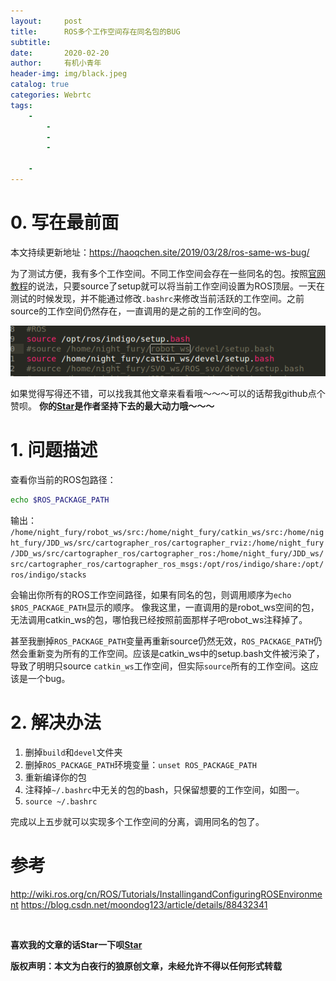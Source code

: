 ```yaml
---
layout:     post
title:      ROS多个工作空间存在同名包的BUG
subtitle:   
date:       2020-02-20
author:     有机小青年
header-img: img/black.jpeg
catalog: true
categories: Webrtc
tags:
    - 
        - 
        - 
        - 

    - 
--- 
```


# 0. 写在最前面

本文持续更新地址：<https://haoqchen.site/2019/03/28/ros-same-ws-bug/>

为了测试方便，我有多个工作空间。不同工作空间会存在一些同名的包。按照[官网教程](http://wiki.ros.org/cn/ROS/Tutorials/InstallingandConfiguringROSEnvironment)的说法，只要source了setup就可以将当前工作空间设置为ROS顶层。一天在测试的时候发现，并不能通过修改`.bashrc`来修改当前活跃的工作空间。之前source的工作空间仍然存在，一直调用的是之前的工作空间的包。

![](/img/in_post/ros_same_ws_bug/my_source.png)

如果觉得写得还不错，可以找我其他文章来看看哦～～～可以的话帮我github点个赞呗。
**你的[Star](https://github.com/HaoQChen/HaoQChen.github.io)是作者坚持下去的最大动力哦～～～**

# 1. 问题描述
查看你当前的ROS包路径：
```bash
echo $ROS_PACKAGE_PATH
```
输出：
`/home/night_fury/robot_ws/src:/home/night_fury/catkin_ws/src:/home/night_fury/JDD_ws/src/cartographer_ros/cartographer_rviz:/home/night_fury/JDD_ws/src/cartographer_ros/cartographer_ros:/home/night_fury/JDD_ws/src/cartographer_ros/cartographer_ros_msgs:/opt/ros/indigo/share:/opt/ros/indigo/stacks`

会输出你所有的ROS工作空间路径，如果有同名的包，则调用顺序为`echo $ROS_PACKAGE_PATH`显示的顺序。
像我这里，一直调用的是robot_ws空间的包，无法调用catkin_ws的包，哪怕我已经按照前面那样子吧robot_ws注释掉了。

甚至我删掉`ROS_PACKAGE_PATH`变量再重新source仍然无效，`ROS_PACKAGE_PATH`仍然会重新变为所有的工作空间。应该是catkin_ws中的setup.bash文件被污染了，导致了明明只source `catkin_ws`工作空间，但实际`source`所有的工作空间。这应该是一个bug。

# 2. 解决办法
1. 删掉`build`和`devel`文件夹
2. 删掉`ROS_PACKAGE_PATH`环境变量：`unset ROS_PACKAGE_PATH`
3. 重新编译你的包
4. 注释掉`~/.bashrc`中无关的包的bash，只保留想要的工作空间，如图一。
5. `source ~/.bashrc`

完成以上五步就可以实现多个工作空间的分离，调用同名的包了。

# 参考
<http://wiki.ros.org/cn/ROS/Tutorials/InstallingandConfiguringROSEnvironment>
<https://blog.csdn.net/moondog123/article/details/88432341>

<br>

**喜欢我的文章的话Star一下呗[Star](https://github.com/HaoQChen/HaoQChen.github.io)**

**版权声明：本文为白夜行的狼原创文章，未经允许不得以任何形式转载**
